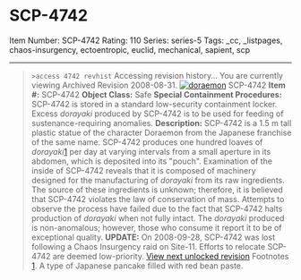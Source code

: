 # SCP-4742
Item Number: SCP-4742
Rating: 110
Series: series-5
Tags: _cc, _listpages, chaos-insurgency, ectoentropic, euclid, mechanical, sapient, scp

---

> `>access 4742 revhist`
Accessing revision history…
You are currently viewing Archived Revision 2008-08-31.
[![doraemon](https://scp-wiki.wdfiles.com/local--resized-images/fragment:scp-4742-1/doraemon/medium.jpg)](https://scp-wiki.wdfiles.com/local--files/fragment:scp-4742-1/doraemon)
SCP-4742
**Item #:** SCP-4742
**Object Class:** Safe
**Special Containment Procedures:** SCP-4742 is stored in a standard low-security containment locker. Excess _dorayaki_ produced by SCP-4742 is to be used for feeding of sustenance-requiring anomalies.
**Description:** SCP-4742 is a 1.5 m tall plastic statue of the character Doraemon from the Japanese franchise of the same name. SCP-4742 produces one hundred loaves of _dorayaki_[1](javascript:;) per day at varying intervals from a small aperture in its abdomen, which is deposited into its "pouch". Examination of the inside of SCP-4742 reveals that it is composed of machinery designed for the manufacturing of _dorayaki_ from its raw ingredients. The source of these ingredients is unknown; therefore, it is believed that SCP-4742 violates the law of conservation of mass. Attempts to observe the process have failed due to the fact that SCP-4742 halts production of _dorayaki_ when not fully intact.
The _dorayaki_ produced is non-anomalous; however, those who consume it report it to be of exceptional quality.
**UPDATE:** On 2008-09-28, SCP-4742 was lost following a Chaos Insurgency raid on Site-11. Efforts to relocate SCP-4742 are deemed low-priority.
[View next unlocked revision](http://scp-wiki.net/scp-4742/offset/1)
Footnotes
[1](javascript:;). A type of Japanese pancake filled with red bean paste.